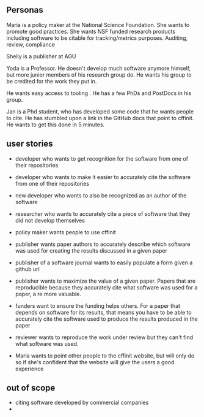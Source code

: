 ## Personas

Maria is a policy maker at the National Science Foundation. She wants to promote good practices.
She wants NSF funded research products including software to be citable for tracking/metrics purposes. Auditing, review, compliance

Shelly is a publisher at AGU 

Yoda is a Professor. He doesn't develop much software anymore himself, but more junior members of his research group do. He wants his group to be credited for the work they put in.

He wants easy access to tooling . He has a few PhDs and PostDocs in his group. 

Jan is a Phd student, who has developed some code that he wants people to cite. He has stumbled upon a link in the GitHub docs that point to cffinit. He wants to get this done in 5 minutes.



## user stories

- developer who wants to get recognition for the software from one of their repositories
- developer who wants to make it easier to accurately cite the software from one of their repositories
- new developer who wants to also be recognized as an author of the software
- researcher who wants to accurately cite a piece of software that they did not develop themselves
- policy maker wants people to use cffinit
- publisher wants paper authors to accurately describe which software was used for creating the results discussed in a given paper
- publisher of a software journal wants to easily populate a form given a github url
- publisher wants to maximize the value of a given paper. Papers that are reproducible because they accurately cite what software was used for a paper, a re more valuable.
- funders want to ensure the funding helps others. For a paper that depends on software for its results, that means you have to be able to accurately cite the software used to produce the results produced in the paper
- reviewer wants to reproduce the work under review but they can't find what software was used.

- Maria wants to point other people to the cffinit website, but will only do so if she's confident that the website will give the users a good experience

## out of scope

- citing software developed by commercial companies
- 


